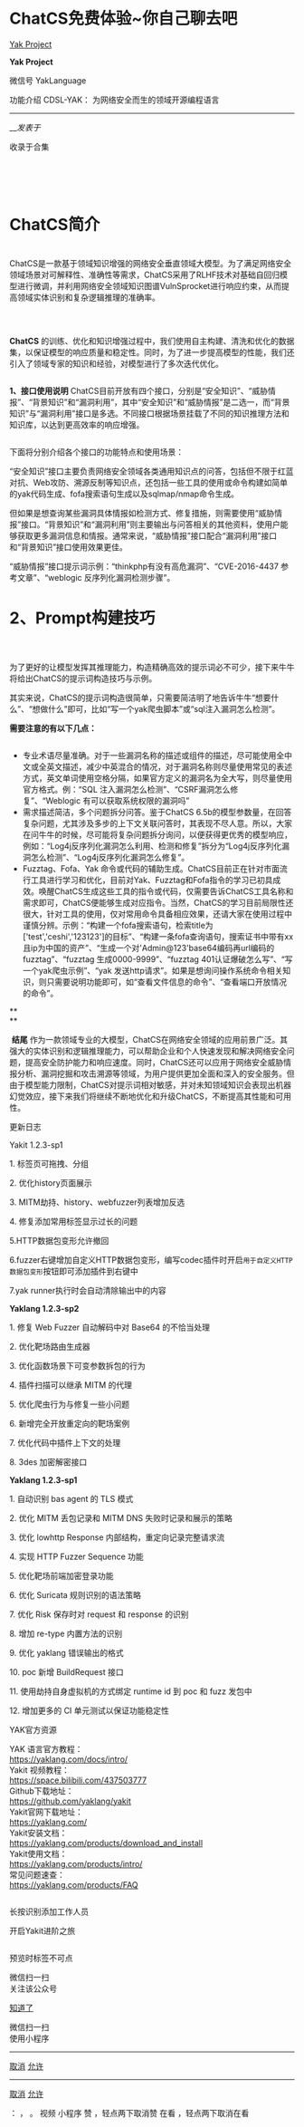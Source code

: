 #  ChatCS免费体验~你自己聊去吧

[ Yak Project ](javascript:void\(0\);)

**Yak Project** ![]()

微信号 YakLanguage

功能介绍 CDSL-YAK： 为网络安全而生的领域开源编程语言

____

___发表于_

收录于合集

#

  

![]()

![]()

**![]()**

# **ChatCS简介**

#
ChatCS是一款基于领域知识增强的网络安全垂直领域大模型。为了满足网络安全领域场景对可解释性、准确性等需求，ChatCS采用了RLHF技术对基础自回归模型进行微调，并利用网络安全领域知识图谱VulnSprocket进行响应约束，从而提高领域实体识别和复杂逻辑推理的准确率。

# ![]()

 **ChatCS**
的训练、优化和知识增强过程中，我们使用自主构建、清洗和优化的数据集，以保证模型的响应质量和稳定性。同时，为了进一步提高模型的性能，我们还引入了领域专家的知识和经验，对模型进行了多次迭代优化。

![]()

 **1、接口使用说明**
ChatCS目前开放有四个接口，分别是“安全知识”、“威胁情报”、“背景知识”和“漏洞利用”，其中“安全知识”和“威胁情报”是二选一，而“背景知识”与“漏洞利用”接口是多选。不同接口根据场景挂载了不同的知识推理方法和知识库，以达到更高效率的响应增强。

![]()

下面将分别介绍各个接口的功能特点和使用场景：  

“安全知识”接口主要负责网络安全领域各类通用知识点的问答，包括但不限于红蓝对抗、Web攻防、溯源反制等知识点，还包括一些工具的使用或命令构建如简单的yak代码生成、fofa搜索语句生成以及sqlmap/nmap命令生成。

但如果是想查询某些漏洞具体情报如检测方式、修复措施，则需要使用“威胁情报”接口。“背景知识”和“漏洞利用”则主要输出与问答相关的其他资料，使用户能够获取更多漏洞信息和情报。通常来说，“威胁情报”接口配合“漏洞利用”接口和“背景知识”接口使用效果更佳。

“威胁情报”接口提示词示例：“thinkphp有没有高危漏洞”、“CVE-2016-4437 参考文章”、“weblogic 反序列化漏洞检测步骤”。

#  **2、Prompt构建技巧**  

# ![]()

为了更好的让模型发挥其推理能力，构造精确高效的提示词必不可少，接下来牛牛将给出ChatCS的提示词构造技巧与示例。

其实来说，ChatCS的提示词构造很简单，只需要简洁明了地告诉牛牛“想要什么”、“想做什么”即可，比如“写一个yak爬虫脚本”或“sql注入漏洞怎么检测”。

 **需要注意的有以下几点：**

![]()

  * 专业术语尽量准确。对于一些漏洞名称的描述或组件的描述，尽可能使用全中文或全英文描述，减少中英混合的情况，对于漏洞名称则尽量使用常见的表述方式，英文单词使用空格分隔，如果官方定义的漏洞名为全大写，则尽量使用官方格式。例：“SQL 注入漏洞怎么检测”、“CSRF漏洞怎么修复”、“Weblogic 有可以获取系统权限的漏洞吗”
  * 需求描述简洁，多个问题拆分问答。鉴于ChatCS 6.5b的模型参数量，在回答复杂问题，尤其涉及多步的上下文关联问答时，其表现不尽人意。所以，大家在问牛牛的时候，尽可能将复杂问题拆分询问，以便获得更优秀的模型响应，例如：“Log4j反序列化漏洞怎么利用、检测和修复”拆分为“Log4j反序列化漏洞怎么检测”、“Log4j反序列化漏洞怎么修复”。
  * Fuzztag、Fofa、Yak 命令或代码的辅助生成。ChatCS目前正在针对市面流行工具进行学习和优化，目前对Yak、Fuzztag和Fofa指令的学习已初具成效。唤醒ChatCS生成这些工具的指令或代码，仅需要告诉ChatCS工具名称和需求即可，ChatCS便能够生成对应指令。当然，ChatCS的学习目前局限性还很大，针对工具的使用，仅对常用命令具备相应效果，还请大家在使用过程中谨慎分辨。示例：“构建一个fofa搜索语句，检索title为['test','ceshi','123123']的目标”、“构建一条fofa查询语句，搜索证书中带有xx且ip为中国的资产”、“生成一个对'Admin@123'base64编码再url编码的fuzztag”、“fuzztag 生成0000-9999”、“fuzztag 401认证爆破怎么写”、“写一个yak爬虫示例”、“yak 发送http请求”。如果是想询问操作系统命令相关知识，则只需要说明功能即可，如“查看文件信息的命令”、“查看端口开放情况的命令”。

 **  
**

![]() **结尾**
作为一款领域专业的大模型，ChatCS在网络安全领域的应用前景广泛。其强大的实体识别和逻辑推理能力，可以帮助企业和个人快速发现和解决网络安全问题，提高安全防护能力和响应速度。同时，ChatCS还可以应用于网络安全威胁情报分析、漏洞挖掘和攻击溯源等领域，为用户提供更加全面和深入的安全服务。但由于模型能力限制，ChatCS对提示词相对敏感，并对未知领域知识会表现出机器幻觉效应，接下来我们将继续不断地优化和升级ChatCS，不断提高其性能和可用性。

更新日志

  

Yakit 1.2.3-sp1

1\. 标签页可拖拽、分组

2\. 优化history页面展示

3\. MITM劫持、history、webfuzzer列表增加反选

4\. 修复添加常用标签显示过长的问题

5.HTTP数据包变形允许撤回

6.fuzzer右键增加自定义HTTP数据包变形，编写codec插件时开启`用于自定义HTTP数据包变形`按钮即可添加插件到右键中

7.yak runner执行时会自动清除输出中的内容

  

 **Yaklang 1.2.3-sp2**

1\. 修复 Web Fuzzer 自动解码中对 Base64 的不恰当处理

2\. 优化靶场路由生成器

3\. 优化函数场景下可变参数拆包的行为

4\. 插件扫描可以继承 MITM 的代理

5\. 优化爬虫行为与修复一些小问题

6\. 新增完全开放重定向的靶场案例

7\. 优化代码中插件上下文的处理

8\. 3des 加密解密接口

  

 **Yaklang 1.2.3-sp1**

1\. 自动识别 bas agent 的 TLS 模式

2\. 优化 MITM 丢包记录和 MITM DNS 失败时记录和展示的策略

3\. 优化 lowhttp Response 内部结构，重定向记录完整请求流

4\. 实现 HTTP Fuzzer Sequence 功能

5\. 优化靶场前端加密登录功能

6\. 优化 Suricata 规则识别的语法策略

7\. 优化 Risk 保存时对 request 和 response 的识别

8\. 增加 re-type 内置方法的识别

9\. 优化 yaklang 错误输出的格式

10\. poc 新增 BuildRequest 接口

11\. 使用劫持自身虚拟机的方式绑定 runtime id 到 poc 和 fuzz 发包中

12\. 增加更多的 CI 单元测试以保证功能稳定性

  

YAK官方资源

  

YAK 语言官方教程：  
https://yaklang.com/docs/intro/  
Yakit 视频教程：  
https://space.bilibili.com/437503777  
Github下载地址：  
https://github.com/yaklang/yakit  
Yakit官网下载地址：  
https://yaklang.com/  
Yakit安装文档：  
https://yaklang.com/products/download_and_install  
Yakit使用文档：  
https://yaklang.com/products/intro/  
常见问题速查：  
https://yaklang.com/products/FAQ

  

![]()

长按识别添加工作人员

开启Yakit进阶之旅

  

![]()

预览时标签不可点

微信扫一扫  
关注该公众号

[知道了](javascript:;)

微信扫一扫  
使用小程序

****

[取消](javascript:void\(0\);) [允许](javascript:void\(0\);)

****

[取消](javascript:void\(0\);) [允许](javascript:void\(0\);)

： ， 。   视频 小程序 赞 ，轻点两下取消赞 在看 ，轻点两下取消在看

